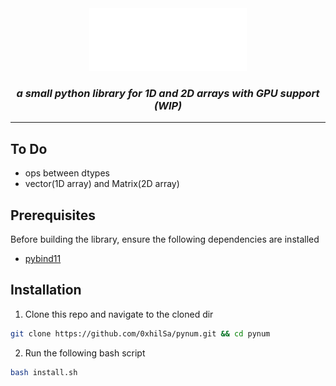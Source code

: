 <div align="center">
<picture>
  <source media="(prefers-color-scheme:light)" srcset="/docs/pynum.svg">
  <img alt="pynum-logo" src="./docs/pynum.svg" width="50%" height="50%">
</picture>
  
<h3><i><b>a small python library for 1D and 2D arrays with GPU support (WIP)</b></i></h3>
</div>

---

## To Do
- ops between dtypes
- vector(1D array) and Matrix(2D array)

## Prerequisites
Before building the library, ensure the following dependencies are installed
- [pybind11](https://pybind11.readthedocs.io/en/stable/installing.html)

## Installation
1. Clone this repo and navigate to the cloned dir
```bash
git clone https://github.com/0xhilSa/pynum.git && cd pynum
```

2. Run the following bash script
```bash
bash install.sh
```
